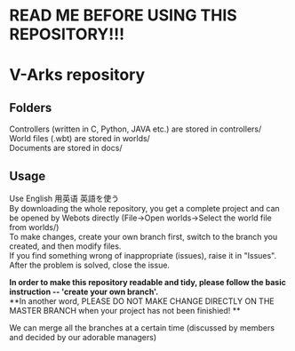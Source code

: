 # READ ME BEFORE USING THIS REPOSITORY!!!
# V-Arks repository
## Folders
Controllers (written in C, Python, JAVA etc.) are stored in controllers/<br />
World files (.wbt) are stored in worlds/<br />
Documents are stored in docs/<br />

## Usage
Use English 用英语 英語を使う<br />
By downloading the whole repository, you get a complete project and can be opened by Webots directly (File->Open worlds->Select the world file from worlds/)<br />
To make changes, create your own branch first, switch to the branch you created, and then modify files.<br />
If you find something wrong of inappropriate (issues), raise it in "Issues". After the problem is solved, close the issue.<br />

**In order to make this repository readable and tidy, please follow the basic instruction -- 'create your own branch'.** <br />
**In another word, PLEASE DO NOT MAKE CHANGE DIRECTLY ON THE MASTER BRANCH when your project has not been finishied! **   <br />

We can merge all the branches at a certain time (discussed by members and decided by our adorable managers)
